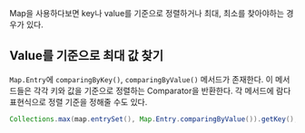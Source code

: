 Map을 사용하다보면 key나 value를 기준으로 정렬하거나 최대, 최소를 찾아야하는 경우가 있다.

## Value를 기준으로 최대 값 찾기
`Map.Entry`에 `comparingByKey()`, `comparingByValue()` 메서드가 존재한다. 이 메서드들은 각각 키와 값을 기준으로 정렬하는 Comparator을 반환한다.
각 메서드에 람다 표현식으로 정렬 기준을 정해줄 수도 있다.
```java
Collections.max(map.entrySet(), Map.Entry.comparingByValue()).getKey();
```
